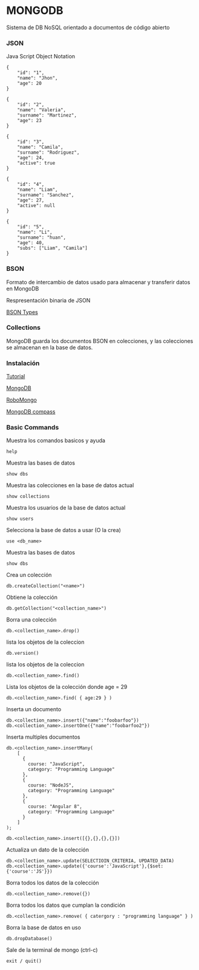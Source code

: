 
# MONGODB

Sistema de DB NoSQL orientado a documentos de código abierto

<!-- DOCUMENTS -->

### JSON 
Java Script Object Notation

```
{
    "id": "1",
    "name": "Jhon",
    "age": 20
}

{
    "id": "2",
    "name": "Valeria",
    "surname": "Martinez",
    "age": 23
}

{
    "id": "3",
    "name": "Camila",
    "surname": "Rodriguez",
    "age": 24,
    "active": true
}

{
    "id": "4",
    "name": "Liam",
    "surname": "Sanchez",
    "age": 27,
    "active": null
}

{
    "id": "5",
    "name": "Li",
    "surname": "huan",
    "age": 40,
    "subs": ["Liam", "Camila"]
}

```

### BSON

Formato de intercambio de datos usado para almacenar y transferir datos en MongoDB

Respresentación binaria de JSON

[BSON Types](https://docs.mongodb.com/manual/reference/bson-types/)

### Collections

MongoDB guarda los documentos BSON en colecciones, y las colecciones se almacenan en la base de datos.


### Instalación

[Tutorial](https://docs.mongodb.com/manual/administration/install-community/)

[MongoDB](https://www.mongodb.com/download-center/community)

[RoboMongo](https://robomongo.org/download)

[MongoDB compass](https://www.mongodb.com/download-center/compass)

### Basic Commands

Muestra los comandos basicos y ayuda
```
help
```

Muestra las bases de datos
```
show dbs
```

Muestra las colecciones en la base de datos actual
```
show collections
```

Muestra los usuarios de la base de datos actual
```
show users
```

Selecciona la base de datos a usar (O la crea)
```
use <db_name> 
```

Muestra las bases de datos
```
show dbs
```

Crea un colección
```
db.createCollection("<name>")
```

Obtiene la colección
```
db.getCollection("<collection_name>")
```

Borra una colección
```
db.<collection_name>.drop()
```

lista los objetos de la coleccion
```
db.version()
```

lista los objetos de la coleccion
```
db.<collection_name>.find()
```

Lista los objetos de la colección donde age = 29
```
db.<collection_name>.find( { age:29 } )
```

Inserta un documento
```
db.<collection_name>.insert({"name":"foobarfoo"})
db.<collection_name>.insertOne({"name":"foobarfoo2"})
```

Inserta multiples documentos
```  
db.<collection_name>.insertMany(
    [  
      {  
        course: "JavaScript",  
        category: "Programming Language"  
      },  
      {  
        course: "NodeJS",  
        category: "Programming Language"  
      },  
      {  
        course: "Angular 8",  
        category: "Programming Language"  
      }  
    ]
);

db.<collection_name>.insert([{},{},{},{}])
```

Actualiza un dato de la colección
```
db.<collection_name>.update(SELECTIOIN_CRITERIA, UPDATED_DATA)  
db.<collection_name>.update({'course':'JavaScript'},{$set:{'course':'JS'}})  
```

Borra todos los datos de la colección
```
db.<collection_name>.remove({})
```

Borra todos los datos que cumplan la condición
```
db.<collection_name>.remove( { catergory : "programming language" } )  
```

Borra la base de datos en uso
```
db.dropDatabase()
```

Sale de la terminal de mongo (ctrl-c)
```
exit / quit()
```

